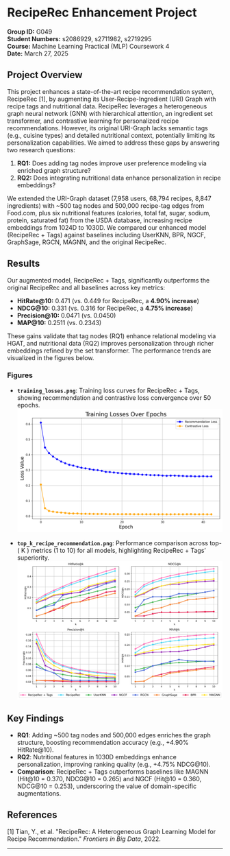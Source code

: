 # RecipeRec Enhancement Project

**Group ID:** G049  
**Student Numbers:** s2086929, s2711982, s2719295  
**Course:** Machine Learning Practical (MLP) Coursework 4  
**Date:** March 27, 2025

## Project Overview

This project enhances a state-of-the-art recipe recommendation system, RecipeRec [1], by augmenting its User-Recipe-Ingredient (URI) Graph with recipe tags and nutritional data. RecipeRec leverages a heterogeneous graph neural network (GNN) with hierarchical attention, an ingredient set transformer, and contrastive learning for personalized recipe recommendations. However, its original URI-Graph lacks semantic tags (e.g., cuisine types) and detailed nutritional context, potentially limiting its personalization capabilities. We aimed to address these gaps by answering two research questions:

1. **RQ1:** Does adding tag nodes improve user preference modeling via enriched graph structure?
2. **RQ2:** Does integrating nutritional data enhance personalization in recipe embeddings?

We extended the URI-Graph dataset (7,958 users, 68,794 recipes, 8,847 ingredients) with ~500 tag nodes and 500,000 recipe-tag edges from Food.com, plus six nutritional features (calories, total fat, sugar, sodium, protein, saturated fat) from the USDA database, increasing recipe embeddings from 1024D to 1030D. We compared our enhanced model (RecipeRec + Tags) against baselines including UserKNN, BPR, NGCF, GraphSage, RGCN, MAGNN, and the original RecipeRec.

## Results

Our augmented model, RecipeRec + Tags, significantly outperforms the original RecipeRec and all baselines across key metrics:

- **HitRate@10:** 0.471 (vs. 0.449 for RecipeRec, a **4.90\% increase**)
- **NDCG@10:** 0.331 (vs. 0.316 for RecipeRec, a **4.75\% increase**)
- **Precision@10:** 0.0471 (vs. 0.0450)
- **MAP@10:** 0.2511 (vs. 0.2343)

These gains validate that tag nodes (RQ1) enhance relational modeling via HGAT, and nutritional data (RQ2) improves personalization through richer embeddings refined by the set transformer. The performance trends are visualized in the figures below.

### Figures

- **`training_losses.png`**: Training loss curves for RecipeRec + Tags, showing recommendation and contrastive loss convergence over 50 epochs.
  ![Training Losses](training_losses.png)

- **`top_k_recipe_recommendation.png`**: Performance comparison across top-\( K \) metrics (1 to 10) for all models, highlighting RecipeRec + Tags’ superiority.
  ![Top-K Metrics](top_k_recipe_recommendation.png)

## Key Findings

- **RQ1**: Adding ~500 tag nodes and 500,000 edges enriches the graph structure, boosting recommendation accuracy (e.g., +4.90\% HitRate@10).
- **RQ2**: Nutritional features in 1030D embeddings enhance personalization, improving ranking quality (e.g., +4.75\% NDCG@10).
- **Comparison**: RecipeRec + Tags outperforms baselines like MAGNN (Hit@10 = 0.370, NDCG@10 = 0.265) and NGCF (Hit@10 = 0.360, NDCG@10 = 0.253), underscoring the value of domain-specific augmentations.

## References

[1] Tian, Y., et al. "RecipeRec: A Heterogeneous Graph Learning Model for Recipe Recommendation." *Frontiers in Big Data*, 2022.

---
